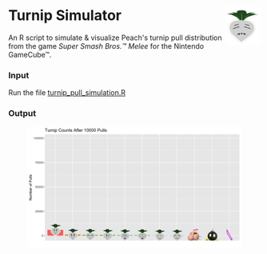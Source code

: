 # Turnip Simulator <img src='images/stitch_face.png' align='right' width=70px>

An R script to simulate & visualize Peach's turnip pull distribution from the game *Super Smash Bros.™ Melee* for the Nintendo GameCube™.

### Input

Run the file [turnip_pull_simulation.R](turnip_pull_simulation.R)



### Output

<p align='center'>
  <img src='turnip_pull.gif' width=85%>
</p>

